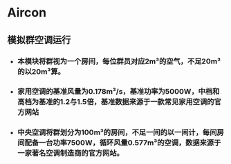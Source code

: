 # **Aircon**
## **模拟群空调运行** 
- ### 本模块将群视为一个房间，每位群员对应2m³的空气，不足20m³的以20m³算。
- ### 家用空调的基准风量为0.178m³/s，基准功率为5000W，中档和高档为基准的1.2与1.5倍，基准数据来源于一款常见家用空调的官方网站
- ### 中央空调将群划分为100m³的房间，不足一间的以一间计，每间房间配备一台功率7500W，循环风量0.577m³的空调，数据来源于一家著名空调制造商的官方网站。